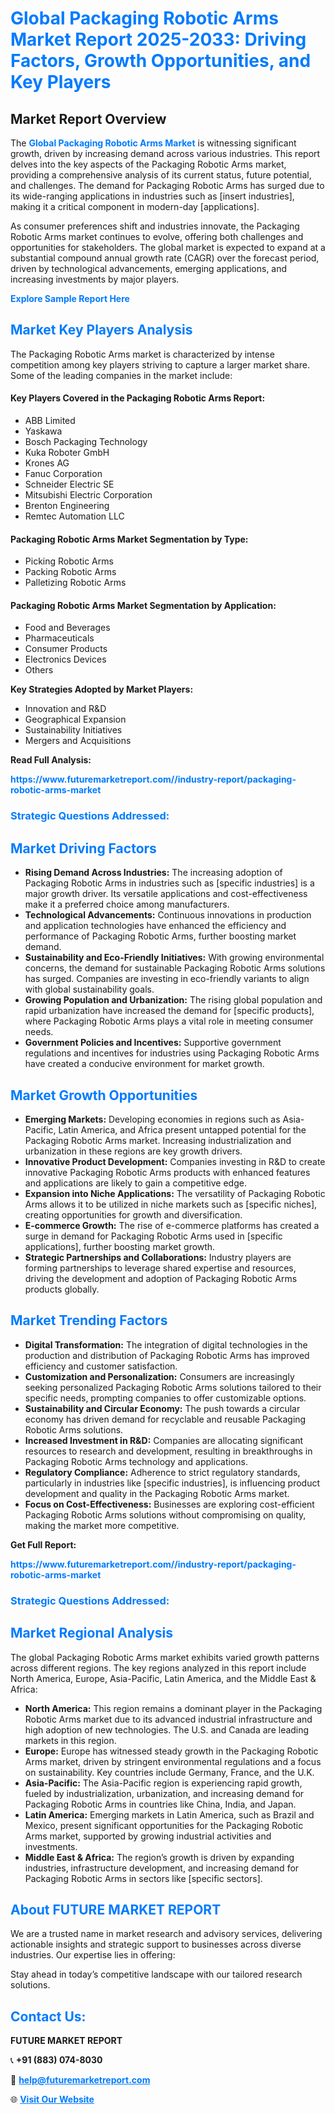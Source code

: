 <h1 style="color: #007BFF;">Global Packaging Robotic Arms Market Report 2025-2033: Driving Factors, Growth Opportunities, and Key Players</h1>

<section id="overview">
<h2>Market Report Overview</h2>
<p>The <a href="https://www.futuremarketreport.com//industry-report/packaging-robotic-arms-market" style="color: #007BFF; text-decoration: none;"><strong>Global Packaging Robotic Arms Market</strong></a> is witnessing significant growth, driven by increasing demand across various industries. This report delves into the key aspects of the Packaging Robotic Arms market, providing a comprehensive analysis of its current status, future potential, and challenges. The demand for Packaging Robotic Arms has surged due to its wide-ranging applications in industries such as [insert industries], making it a critical component in modern-day [applications].</p>
<p>As consumer preferences shift and industries innovate, the Packaging Robotic Arms market continues to evolve, offering both challenges and opportunities for stakeholders. The global market is expected to expand at a substantial compound annual growth rate (CAGR) over the forecast period, driven by technological advancements, emerging applications, and increasing investments by major players.</p>
</section>

<section id="overview">
<p><a href="https://www.futuremarketreport.com//request-sample/reportId=57525" style="color: #007BFF; text-decoration: none;"><strong>Explore Sample Report Here</strong></a></p>
</section>

<section id="key-players">
<h2 style="color: #007BFF;">Market Key Players Analysis</h2>
<p>The Packaging Robotic Arms market is characterized by intense competition among key players striving to capture a larger market share. Some of the leading companies in the market include:</p>
<h4>Key Players Covered in the Packaging Robotic Arms Report:</h4>
<ul><li>ABB Limited</li><li>Yaskawa</li><li>Bosch Packaging Technology</li><li>Kuka Roboter GmbH</li><li>Krones AG</li><li>Fanuc Corporation</li><li>Schneider Electric SE</li><li>Mitsubishi Electric Corporation</li><li>Brenton Engineering</li><li>Remtec Automation LLC</li></ul>
<h4>Packaging Robotic Arms Market Segmentation by Type:</h4>
<ul><li>Picking Robotic Arms</li><li>Packing Robotic Arms</li><li>Palletizing Robotic Arms</li></ul>

<h4>Packaging Robotic Arms Market Segmentation by Application:</h4>
<ul><li>Food and Beverages</li><li>Pharmaceuticals</li><li>Consumer Products</li><li>Electronics Devices</li><li>Others</li></ul>
<p><strong>Key Strategies Adopted by Market Players:</strong></p>
<ul>
<li>Innovation and R&D</li>
<li>Geographical Expansion</li>
<li>Sustainability Initiatives</li>
<li>Mergers and Acquisitions</li>
</ul>
</section>

<section>
<p><strong>Read Full Analysis: </strong></p><a href="https://www.futuremarketreport.com//industry-report/packaging-robotic-arms-market" style="color: #007BFF; text-decoration: none;"><strong>https://www.futuremarketreport.com//industry-report/packaging-robotic-arms-market</strong></a>
<h3 style="color: #007BFF;">Strategic Questions Addressed:</h3>
</section>

<section id="driving-factors">
<h2 style="color: #007BFF;">Market Driving Factors</h2>
<ul>
<li><strong>Rising Demand Across Industries:</strong> The increasing adoption of Packaging Robotic Arms in industries such as [specific industries] is a major growth driver. Its versatile applications and cost-effectiveness make it a preferred choice among manufacturers.</li>
<li><strong>Technological Advancements:</strong> Continuous innovations in production and application technologies have enhanced the efficiency and performance of Packaging Robotic Arms, further boosting market demand.</li>
<li><strong>Sustainability and Eco-Friendly Initiatives:</strong> With growing environmental concerns, the demand for sustainable Packaging Robotic Arms solutions has surged. Companies are investing in eco-friendly variants to align with global sustainability goals.</li>
<li><strong>Growing Population and Urbanization:</strong> The rising global population and rapid urbanization have increased the demand for [specific products], where Packaging Robotic Arms plays a vital role in meeting consumer needs.</li>
<li><strong>Government Policies and Incentives:</strong> Supportive government regulations and incentives for industries using Packaging Robotic Arms have created a conducive environment for market growth.</li>
</ul>
</section>

<section id="growth-opportunities">
<h2 style="color: #007BFF;">Market Growth Opportunities</h2>
<ul>
<li><strong>Emerging Markets:</strong> Developing economies in regions such as Asia-Pacific, Latin America, and Africa present untapped potential for the Packaging Robotic Arms market. Increasing industrialization and urbanization in these regions are key growth drivers.</li>
<li><strong>Innovative Product Development:</strong> Companies investing in R&D to create innovative Packaging Robotic Arms products with enhanced features and applications are likely to gain a competitive edge.</li>
<li><strong>Expansion into Niche Applications:</strong> The versatility of Packaging Robotic Arms allows it to be utilized in niche markets such as [specific niches], creating opportunities for growth and diversification.</li>
<li><strong>E-commerce Growth:</strong> The rise of e-commerce platforms has created a surge in demand for Packaging Robotic Arms used in [specific applications], further boosting market growth.</li>
<li><strong>Strategic Partnerships and Collaborations:</strong> Industry players are forming partnerships to leverage shared expertise and resources, driving the development and adoption of Packaging Robotic Arms products globally.</li>
</ul>
</section>

<section id="trending-factors">
<h2 style="color: #007BFF;">Market Trending Factors</h2>
<ul>
<li><strong>Digital Transformation:</strong> The integration of digital technologies in the production and distribution of Packaging Robotic Arms has improved efficiency and customer satisfaction.</li>
<li><strong>Customization and Personalization:</strong> Consumers are increasingly seeking personalized Packaging Robotic Arms solutions tailored to their specific needs, prompting companies to offer customizable options.</li>
<li><strong>Sustainability and Circular Economy:</strong> The push towards a circular economy has driven demand for recyclable and reusable Packaging Robotic Arms solutions.</li>
<li><strong>Increased Investment in R&D:</strong> Companies are allocating significant resources to research and development, resulting in breakthroughs in Packaging Robotic Arms technology and applications.</li>
<li><strong>Regulatory Compliance:</strong> Adherence to strict regulatory standards, particularly in industries like [specific industries], is influencing product development and quality in the Packaging Robotic Arms market.</li>
<li><strong>Focus on Cost-Effectiveness:</strong> Businesses are exploring cost-efficient Packaging Robotic Arms solutions without compromising on quality, making the market more competitive.</li>
</ul>
</section>

<section>
<p><strong>Get Full Report: </strong></p><a href="https://www.futuremarketreport.com//industry-report/packaging-robotic-arms-market" style="color: #007BFF; text-decoration: none;"><strong>https://www.futuremarketreport.com//industry-report/packaging-robotic-arms-market</strong></a>
<h3 style="color: #007BFF;">Strategic Questions Addressed:</h3>
</section>


<section id="regional-analysis">
<h2 style="color: #007BFF;">Market Regional Analysis</h2>
<p>The global Packaging Robotic Arms market exhibits varied growth patterns across different regions. The key regions analyzed in this report include North America, Europe, Asia-Pacific, Latin America, and the Middle East & Africa:</p>
<ul>
<li><strong>North America:</strong> This region remains a dominant player in the Packaging Robotic Arms market due to its advanced industrial infrastructure and high adoption of new technologies. The U.S. and Canada are leading markets in this region.</li>
<li><strong>Europe:</strong> Europe has witnessed steady growth in the Packaging Robotic Arms market, driven by stringent environmental regulations and a focus on sustainability. Key countries include Germany, France, and the U.K.</li>
<li><strong>Asia-Pacific:</strong> The Asia-Pacific region is experiencing rapid growth, fueled by industrialization, urbanization, and increasing demand for Packaging Robotic Arms in countries like China, India, and Japan.</li>
<li><strong>Latin America:</strong> Emerging markets in Latin America, such as Brazil and Mexico, present significant opportunities for the Packaging Robotic Arms market, supported by growing industrial activities and investments.</li>
<li><strong>Middle East & Africa:</strong> The region’s growth is driven by expanding industries, infrastructure development, and increasing demand for Packaging Robotic Arms in sectors like [specific sectors].</li>
</ul>
</section>

<footer>
<h2 style="color: #007BFF;">About FUTURE MARKET REPORT</h2>
<p>We are a trusted name in market research and advisory services, delivering actionable insights and strategic support to businesses across diverse industries. Our expertise lies in offering:</p>

<p>Stay ahead in today’s competitive landscape with our tailored research solutions.</p>

<h2 style="color: #007BFF;">Contact Us:</h2>
<p><strong>FUTURE MARKET REPORT</strong></p>
<p>📞 <strong>+91 (883) 074-8030</strong></p>
<p>📧 <strong><a href="mailto:help@futuremarketreport.com" style="color: #007BFF;">help@futuremarketreport.com</a></strong></p>
<p>🌐 <strong><a href="https://www.futuremarketreport.com/" style="color: #007BFF;">Visit Our Website</a></strong></p>
</footer>